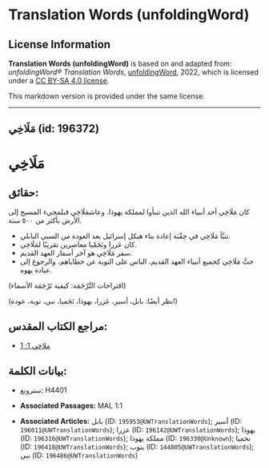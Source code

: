 # Translation Words (unfoldingWord)

## License Information

**Translation Words (unfoldingWord)** is based on and adapted from: _unfoldingWord® Translation Words_, [unfoldingWord](https://unfoldingword.org/utw), 2022, which is licensed under a [CC BY-SA 4.0 license](https://creativecommons.org/licenses/by-sa/4.0/legalcode.en).

This markdown version is provided under the same license.



--------------------------------

## مَلَاخِي (id: 196372)

مَلَاخِي
========

حقائق:
------

كان مَلَاخِي أحد أنبياء الله الذين تنبأوا لمملكة يهوذا. وعاشمَلَاخِي قبلمجيء المسيح إلى الأرض بأكثر من ٥٠٠ سنة.

* تنبَّأ مَلَاخِي في حِقْبَة إعادة بناء هيكل إسرائيل بعد العودة من السبي البابلي.
* كان عَزرا ونَحَمْيا معاصرين تقريبًا لمَلَاخِي.
* سفر مَلَاخِي هو آخر أسفار العهد القديم.
* حثَّ مَلَاخِي كجميع أنبياء العهد القديم، الناس على التوبة عن خطاياهم، والرجوع إلى عبادة يهوه.

(اقتراحات التَّرْجَمَة: كيفية تَرْجَمَة الأسماء)

(انظر أيضًا: بابل، أسير، عَزرا، يهوذا، نَحَميا، نبي، توبة، عودة)

مراجع الكتاب المقدس:
--------------------

* [ملاخي 1: 1](https://ref.ly/Mal1:1)

بيانات الكلمة:
--------------

* سترونغ: H4401

* **Associated Passages:** MAL 1:1
* **Associated Articles:** بابل (ID: `195953@UWTranslationWords`); أسير (ID: `196011@UWTranslationWords`); عزرا (ID: `196142@UWTranslationWords`); يهوذا (ID: `196316@UWTranslationWords`); مملكة يهوذا (ID: `196330@Unknown`); نحميا (ID: `196418@UWTranslationWords`); يتوب (ID: `144805@UWTranslationWords`); نبي (ID: `196486@UWTranslationWords`)

